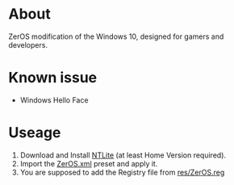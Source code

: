 # About
ZerOS modification of the Windows 10, designed for gamers and developers.

# Known issue
- Windows Hello Face

# Useage
1. Download and Install [NTLite](https://www.ntlite.com/) (at least Home Version required).
2. Import the [ZerOS.xml](ZerOSv011.xml) preset and apply it.
3. You are supposed to add the Registry file from [res/ZerOS.reg](./res/ZerOS.reg)